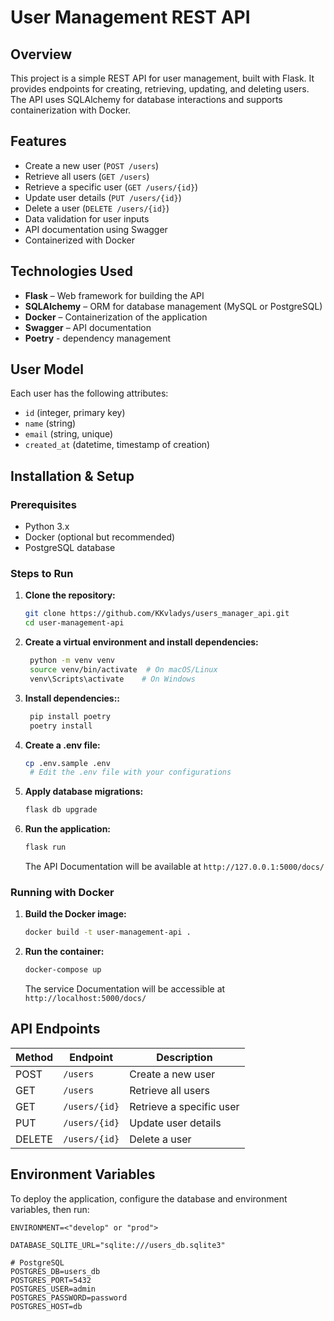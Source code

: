 # User Management REST API

## Overview

This project is a simple REST API for user management, built with Flask. It provides endpoints for creating, retrieving,
updating, and deleting users. The API uses SQLAlchemy for database interactions and supports containerization with
Docker.

## Features

- Create a new user (`POST /users`)
- Retrieve all users (`GET /users`)
- Retrieve a specific user (`GET /users/{id}`)
- Update user details (`PUT /users/{id}`)
- Delete a user (`DELETE /users/{id}`)
- Data validation for user inputs
- API documentation using Swagger
- Containerized with Docker

## Technologies Used

- **Flask** – Web framework for building the API
- **SQLAlchemy** – ORM for database management (MySQL or PostgreSQL)
- **Docker** – Containerization of the application
- **Swagger** – API documentation
- **Poetry** - dependency management

## User Model

Each user has the following attributes:

- `id` (integer, primary key)
- `name` (string)
- `email` (string, unique)
- `created_at` (datetime, timestamp of creation)

## Installation & Setup

### Prerequisites

- Python 3.x
- Docker (optional but recommended)
- PostgreSQL database

### Steps to Run

1. **Clone the repository:**
   ```sh
   git clone https://github.com/KKvladys/users_manager_api.git
   cd user-management-api
   ```
2. **Create a virtual environment and install dependencies:**
   ```sh
    python -m venv venv
    source venv/bin/activate  # On macOS/Linux
    venv\Scripts\activate    # On Windows
   ```
3. **Install dependencies::**
   ```sh
    pip install poetry
    poetry install
   ```

4. **Create a .env file:**
   ```sh
   cp .env.sample .env
    # Edit the .env file with your configurations
   ```
5. **Apply database migrations:**
   ```sh
   flask db upgrade
   ```

6. **Run the application:**
   ```sh
   flask run
   ```
   The API Documentation will be available at `http://127.0.0.1:5000/docs/`

### Running with Docker

1. **Build the Docker image:**
   ```sh
   docker build -t user-management-api .
   ```
2. **Run the container:**
   ```sh
   docker-compose up
   ```
   The service Documentation will be accessible at `http://localhost:5000/docs/`

## API Endpoints

| Method | Endpoint      | Description              |
|--------|---------------|--------------------------|
| POST   | `/users`      | Create a new user        |
| GET    | `/users`      | Retrieve all users       |
| GET    | `/users/{id}` | Retrieve a specific user |
| PUT    | `/users/{id}` | Update user details      |
| DELETE | `/users/{id}` | Delete a user            |

## Environment Variables

To deploy the application, configure the database and environment variables, then run:

```
ENVIRONMENT=<"develop" or "prod">

DATABASE_SQLITE_URL="sqlite:///users_db.sqlite3"

# PostgreSQL
POSTGRES_DB=users_db
POSTGRES_PORT=5432
POSTGRES_USER=admin
POSTGRES_PASSWORD=password
POSTGRES_HOST=db

```

